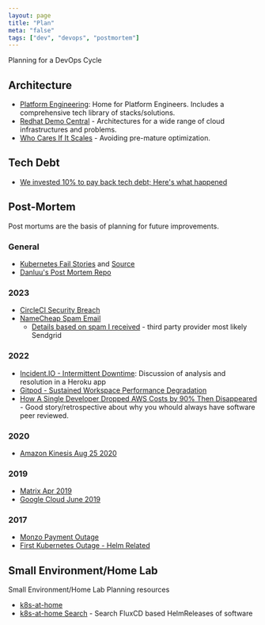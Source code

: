 ```yaml
---
layout: page
title: "Plan"
meta: "false"
tags: ["dev", "devops", "postmortem"]
---
```


Planning for a DevOps Cycle

## Architecture

- [Platform Engineering](https://platformengineering.org/): Home for Platform Engineers.  Includes a comprehensive tech library of stacks/solutions.
- [Redhat Demo Central](https://gitlab.com/redhatdemocentral/portfolio-architecture-examples) - Architectures for a wide range of cloud infrastructures and problems.
- [Who Cares If It Scales](https://betterprogramming.pub/who-cares-if-it-scales-1946adca8167) - Avoiding pre-mature optimization.

## Tech Debt

- [We invested 10% to pay back tech debt; Here's what happened](https://blog.alexewerlof.com/p/tech-debt-day)

## Post-Mortem

Post mortums are the basis of planning for future improvements.

### General

- [Kubernetes Fail Stories](https://k8s.af/) and [Source](https://github.com/hjacobs/kubernetes-failure-stories)
- [Danluu's Post Mortem Repo](https://github.com/danluu/post-mortems)

### 2023

- [CircleCI Security Breach](https://circleci.com/blog/jan-4-2023-incident-report/)
- [NameCheap Spam Email](https://www.namecheap.com/status-updates/archives/74848)
  - [Details based on spam I received](post-mortem-namecheap) - third party provider most likely Sendgrid

### 2022

- [Incident.IO - Intermittent Downtime](https://incident.io/blog/intermittent-downtime): Discussion of analysis and resolution in a Heroku app
- [Gitpod - Sustained Workspace Performance Degradation](https://www.gitpod.io/blog/sustained-performance-degradation)
- [How A Single Developer Dropped AWS Costs by 90% Then Disappeared](https://bootcamp.uxdesign.cc/how-a-single-developer-dropped-aws-costs-by-90-then-disappeared-2b46a115103a) - Good story/retrospective about why you whould always have software peer reviewed.

### 2020

- [Amazon Kinesis Aug 25 2020](https://aws.amazon.com/message/11201/)

### 2019 

- [Matrix Apr 2019](https://matrix.org/blog/2019/05/08/post-mortem-and-remediations-for-apr-11-security-incident)
- [Google Cloud June 2019](https://status.cloud.google.com/incident/cloud-networking/19009)

### 2017

- [Monzo Payment Outage](https://community.monzo.com/t/resolved-current-account-payments-may-fail-major-outage-27-10-2017/26296/95)
- [First Kubernetes Outage - Helm Related](https://engineering.saltside.se/our-first-kubernetes-outage-c6b9249cfd3a)

## Small Environment/Home Lab

Small Environment/Home Lab Planning resources

- [k8s-at-home](https://k8s-at-home.com/)
- [k8s-at-home Search](https://whazor.github.io/k8s-at-home-search) - Search FluxCD based HelmReleases of software
